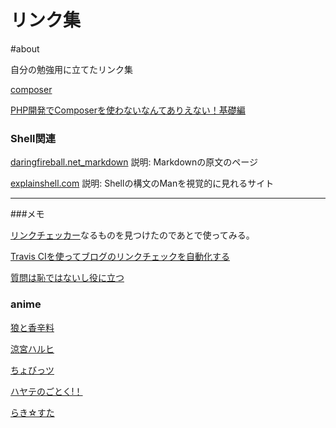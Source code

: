 
# リンク集

#about

自分の勉強用に立てたリンク集

[composer](https://getcomposer.org/)

[PHP開発でComposerを使わないなんてありえない！基礎編](https://qiita.com/niisan-tokyo/items/8cccec88d45f38171c94)

### Shell関連

[daringfireball.net_markdown](https://daringfireball.net/projects/markdown/)
説明: Markdownの原文のページ

[explainshell.com](https://explainshell.com/)
説明: Shellの構文のManを視覚的に見れるサイト


---
###メモ


[リンクチェッカー](http://wummel.github.io/linkchecker/)なるものを見つけたのであとで使ってみる。

[Travis CIを使ってブログのリンクチェックを自動化する](https://rcmdnk.com/blog/2014/11/22/blog-octopress-travisci/)

[質問は恥ではないし役に立つ](https://qiita.com/seki_uk/items/4001423b3cd3db0dada7)

### anime

[狼と香辛料](http://hasekuraisuna.jp/)

[涼宮ハルヒ](https://sneakerbunko.jp/series/haruhi/)

[ちょびっツ](http://www.tbs.co.jp/chobits/)

[ハヤテのごとく!！](http://hayatenogotoku.com/)

[らき☆すた](http://www.lucky-ch.com/)
